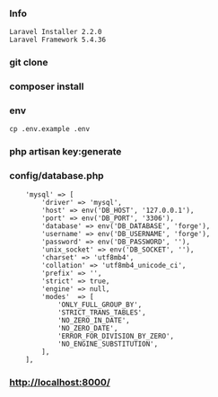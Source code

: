 ### Info

```
Laravel Installer 2.2.0
Laravel Framework 5.4.36
```


### git clone


### composer install


### env 

```
cp .env.example .env
```


### php artisan key:generate


### config/database.php
```
	'mysql' => [
		'driver' => 'mysql',
		'host' => env('DB_HOST', '127.0.0.1'),
		'port' => env('DB_PORT', '3306'),
		'database' => env('DB_DATABASE', 'forge'),
		'username' => env('DB_USERNAME', 'forge'),
		'password' => env('DB_PASSWORD', ''),
		'unix_socket' => env('DB_SOCKET', ''),
		'charset' => 'utf8mb4',
		'collation' => 'utf8mb4_unicode_ci',
		'prefix' => '',
		'strict' => true,
		'engine' => null,
		'modes'  => [
			'ONLY_FULL_GROUP_BY',
			'STRICT_TRANS_TABLES',
			'NO_ZERO_IN_DATE',
			'NO_ZERO_DATE',
			'ERROR_FOR_DIVISION_BY_ZERO',
			'NO_ENGINE_SUBSTITUTION',
		],
	],
```
### [http://localhost:8000/](url)
